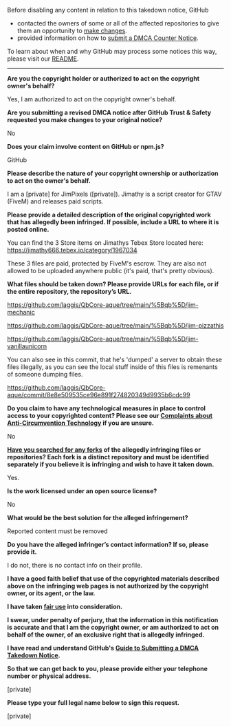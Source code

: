 Before disabling any content in relation to this takedown notice, GitHub
- contacted the owners of some or all of the affected repositories to give them an opportunity to [make changes](https://docs.github.com/en/github/site-policy/dmca-takedown-policy#a-how-does-this-actually-work).
- provided information on how to [submit a DMCA Counter Notice](https://docs.github.com/en/articles/guide-to-submitting-a-dmca-counter-notice).

To learn about when and why GitHub may process some notices this way, please visit our [README](https://github.com/github/dmca/blob/master/README.md#anatomy-of-a-takedown-notice).

---

**Are you the copyright holder or authorized to act on the copyright owner's behalf?**

Yes, I am authorized to act on the copyright owner's behalf.

**Are you submitting a revised DMCA notice after GitHub Trust & Safety requested you make changes to your original notice?**

No

**Does your claim involve content on GitHub or npm.js?**

GitHub

**Please describe the nature of your copyright ownership or authorization to act on the owner's behalf.**

I am a [private] for JimPixels ([private]). Jimathy is a script creator for GTAV (FiveM) and releases paid scripts.

**Please provide a detailed description of the original copyrighted work that has allegedly been infringed. If possible, include a URL to where it is posted online.**

You can find the 3 Store items on Jimathys Tebex Store located here: https://jimathy666.tebex.io/category/1967034

These 3 files are paid, protected by FiveM's escrow. They are also not allowed to be uploaded anywhere public (it's paid, that's pretty obvious).

**What files should be taken down? Please provide URLs for each file, or if the entire repository, the repository’s URL.**

https://github.com/laggis/QbCore-aque/tree/main/%5Bqb%5D/jim-mechanic

https://github.com/laggis/QbCore-aque/tree/main/%5Bqb%5D/jim-pizzathis

https://github.com/laggis/QbCore-aque/tree/main/%5Bqb%5D/jim-vanillaunicorn

You can also see in this commit, that he's 'dumped' a server to obtain these files illegally, as you can see the local stuff inside of this files is remenants of someone dumping files.

https://github.com/laggis/QbCore-aque/commit/8e8e509535ce96e891f274820349d9935b6cdc99

**Do you claim to have any technological measures in place to control access to your copyrighted content? Please see our <a href="https://docs.github.com/articles/guide-to-submitting-a-dmca-takedown-notice#complaints-about-anti-circumvention-technology">Complaints about Anti-Circumvention Technology</a> if you are unsure.**

No

**<a href="https://docs.github.com/articles/dmca-takedown-policy#b-what-about-forks-or-whats-a-fork">Have you searched for any forks</a> of the allegedly infringing files or repositories? Each fork is a distinct repository and must be identified separately if you believe it is infringing and wish to have it taken down.**

Yes.

**Is the work licensed under an open source license?**

No

**What would be the best solution for the alleged infringement?**

Reported content must be removed

**Do you have the alleged infringer’s contact information? If so, please provide it.**

I do not, there is no contact info on their profile.

**I have a good faith belief that use of the copyrighted materials described above on the infringing web pages is not authorized by the copyright owner, or its agent, or the law.**

**I have taken <a href="https://www.lumendatabase.org/topics/22">fair use</a> into consideration.**

**I swear, under penalty of perjury, that the information in this notification is accurate and that I am the copyright owner, or am authorized to act on behalf of the owner, of an exclusive right that is allegedly infringed.**

**I have read and understand GitHub's <a href="https://docs.github.com/articles/guide-to-submitting-a-dmca-takedown-notice/">Guide to Submitting a DMCA Takedown Notice</a>.**

**So that we can get back to you, please provide either your telephone number or physical address.**

[private]

**Please type your full legal name below to sign this request.**

[private]
